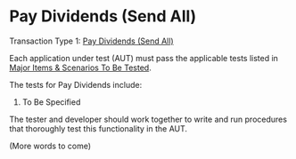 # Pay Dividends (Send All)

Transaction Type 1: [Pay Dividends (Send All)](https://github.com/mastercoin-MSC/spec#pay-dividends-send-all)

Each application under test (AUT) must pass the applicable tests listed in [Major Items & Scenarios To Be Tested](https://github.com/marv-engine/QA/blob/master/MastercoinDistributedExchangeTestPlan.md#major-items--scenarios-to-be-tested).

The tests for Pay Dividends include:

1. To Be Specified

The tester and developer should work together to write and run procedures that thoroughly test this functionality in the AUT.

(More words to come)
